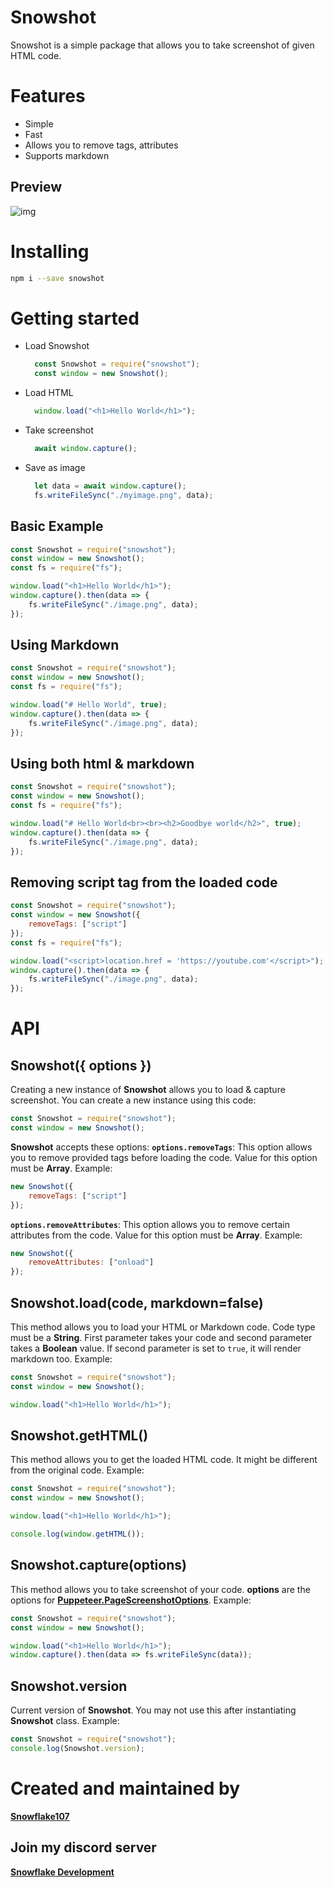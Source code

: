 # Snowshot
Snowshot is a simple package that allows you to take screenshot of given HTML code.

# Features
- Simple
- Fast
- Allows you to remove tags, attributes
- Supports markdown

## Preview
![img](https://i.imgur.com/eeaJ7T9.png)

# Installing

```sh
npm i --save snowshot
```

# Getting started
- Load Snowshot

  ```js
    const Snowshot = require("snowshot");
    const window = new Snowshot();
  ```

- Load HTML
  
  ```js
    window.load("<h1>Hello World</h1>");
  ```

- Take screenshot
  
  ```js
    await window.capture();
  ```

- Save as image
  
  ```js
    let data = await window.capture();
    fs.writeFileSync("./myimage.png", data);
  ```

## Basic Example

```js
const Snowshot = require("snowshot");
const window = new Snowshot();
const fs = require("fs");

window.load("<h1>Hello World</h1>");
window.capture().then(data => {
    fs.writeFileSync("./image.png", data);
});
```

## Using Markdown

```js
const Snowshot = require("snowshot");
const window = new Snowshot();
const fs = require("fs");

window.load("# Hello World", true);
window.capture().then(data => {
    fs.writeFileSync("./image.png", data);
});
```

## Using both html & markdown

```js
const Snowshot = require("snowshot");
const window = new Snowshot();
const fs = require("fs");

window.load("# Hello World<br><br><h2>Goodbye world</h2>", true);
window.capture().then(data => {
    fs.writeFileSync("./image.png", data);
});
```

## Removing script tag from the loaded code

```js
const Snowshot = require("snowshot");
const window = new Snowshot({
    removeTags: ["script"]
});
const fs = require("fs");

window.load("<script>location.href = 'https://youtube.com'</script>");
window.capture().then(data => {
    fs.writeFileSync("./image.png", data);
});
```

# API

## Snowshot({ options })
Creating a new instance of **Snowshot** allows you to load & capture screenshot.
You can create a new instance using this code:

```js
const Snowshot = require("snowshot");
const window = new Snowshot();
```
**Snowshot** accepts these options:
**`options.removeTags`**: This option allows you to remove provided tags before loading the code. Value for this option must be **Array**.
Example:

```js
new Snowshot({
    removeTags: ["script"]
});
```

**`options.removeAttributes`**: This option allows you to remove certain attributes from the code. Value for this option must be **Array**.
Example:

```js
new Snowshot({
    removeAttributes: ["onload"]
});
```

## Snowshot.load(code, markdown=false)
This method allows you to load your HTML or Markdown code. Code type must be a **String**.
First parameter takes your code and second parameter takes a **Boolean** value. If second parameter is set to `true`, it will render markdown too.
Example:

```js
const Snowshot = require("snowshot");
const window = new Snowshot();

window.load("<h1>Hello World</h1>");
```

## Snowshot.getHTML()
This method allows you to get the loaded HTML code. It might be different from the original code.
Example:

```js
const Snowshot = require("snowshot");
const window = new Snowshot();

window.load("<h1>Hello World</h1>");

console.log(window.getHTML());
```

## Snowshot.capture(options)
This method allows you to take screenshot of your code.
**options** are the options for **[Puppeteer.PageScreenshotOptions](https://github.com/puppeteer/puppeteer/blob/v5.0.0/docs/api.md#pagescreenshotoptions)**.
Example:

```js
const Snowshot = require("snowshot");
const window = new Snowshot();

window.load("<h1>Hello World</h1>");
window.capture().then(data => fs.writeFileSync(data));
```

## Snowshot.version
Current version of **Snowshot**. You may not use this after instantiating **Snowshot** class.
Example:

```js
const Snowshot = require("snowshot");
console.log(Snowshot.version);
```

# Created and maintained by
**[Snowflake107](https://github.com/Snowflake107)**

## Join my discord server
**[Snowflake Development](https://snowflakedev.xyz/discord)**
